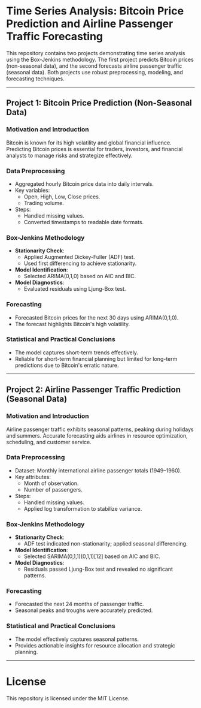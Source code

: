 # Time Series Analysis: Bitcoin Price Prediction and Airline Passenger Traffic Forecasting

This repository contains two projects demonstrating time series analysis using the Box-Jenkins methodology. The first project predicts Bitcoin prices (non-seasonal data), and the second forecasts airline passenger traffic (seasonal data). Both projects use robust preprocessing, modeling, and forecasting techniques.

---

## **Project 1: Bitcoin Price Prediction (Non-Seasonal Data)**

### **Motivation and Introduction**
Bitcoin is known for its high volatility and global financial influence. Predicting Bitcoin prices is essential for traders, investors, and financial analysts to manage risks and strategize effectively.

### **Data Preprocessing**
- Aggregated hourly Bitcoin price data into daily intervals.
- Key variables:
  - Open, High, Low, Close prices.
  - Trading volume.
- Steps:
  - Handled missing values.
  - Converted timestamps to readable date formats.

### **Box-Jenkins Methodology**
- **Stationarity Check**:
  - Applied Augmented Dickey-Fuller (ADF) test.
  - Used first differencing to achieve stationarity.
- **Model Identification**:
  - Selected ARIMA(0,1,0) based on AIC and BIC.
- **Model Diagnostics**:
  - Evaluated residuals using Ljung-Box test.

### **Forecasting**
- Forecasted Bitcoin prices for the next 30 days using ARIMA(0,1,0).
- The forecast highlights Bitcoin's high volatility.
  
### **Statistical and Practical Conclusions**
- The model captures short-term trends effectively.
- Reliable for short-term financial planning but limited for long-term predictions due to Bitcoin's erratic nature.

---

## **Project 2: Airline Passenger Traffic Prediction (Seasonal Data)**

### **Motivation and Introduction**
Airline passenger traffic exhibits seasonal patterns, peaking during holidays and summers. Accurate forecasting aids airlines in resource optimization, scheduling, and customer service.

### **Data Preprocessing**
- Dataset: Monthly international airline passenger totals (1949–1960).
- Key attributes:
  - Month of observation.
  - Number of passengers.
- Steps:
  - Handled missing values.
  - Applied log transformation to stabilize variance.

### **Box-Jenkins Methodology**
- **Stationarity Check**:
  - ADF test indicated non-stationarity; applied seasonal differencing.
- **Model Identification**:
  - Selected SARIMA(0,1,1)(0,1,1)[12] based on AIC and BIC.
- **Model Diagnostics**:
  - Residuals passed Ljung-Box test and revealed no significant patterns.

### **Forecasting**
- Forecasted the next 24 months of passenger traffic.
- Seasonal peaks and troughs were accurately predicted.

### **Statistical and Practical Conclusions**
- The model effectively captures seasonal patterns.
- Provides actionable insights for resource allocation and strategic planning.

---

# License
This repository is licensed under the MIT License.
